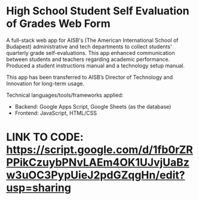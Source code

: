 # High School Student Self Evaluation of Grades Web Form
A full-stack web app for AISB's (The American International School of Budapest) administrative and tech departments to collect students' quarterly grade self-evaluations. This app enhanced communication between students and teachers regarding academic performance. Produced a student instructions manual and a technology setup manual.

This app has been transferred to AISB’s Director of Technology and Innovation for long-term usage.

Technical languages/tools/frameworks applied:
- Backend: Google Apps Script, Google Sheets (as the database)
- Frontend: JavaScript, HTML/CSS

# LINK TO CODE: https://script.google.com/d/1fb0rZRPPikCzuybPNvLAEm4OK1UJvjUaBzw3uOC3PypUieJ2pdGZqgHn/edit?usp=sharing 

